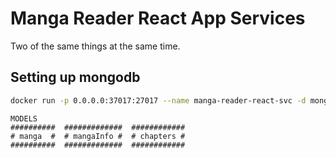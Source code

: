 # Manga Reader React App Services

Two of the same things at the same time.

## Setting up mongodb

```sh
docker run -p 0.0.0.0:37017:27017 --name manga-reader-react-svc -d mongo:4.2.6
```

```ascii
MODELS
##########  #############  ############
# manga  #  # mangaInfo #  # chapters #
##########  #############  ############
```
